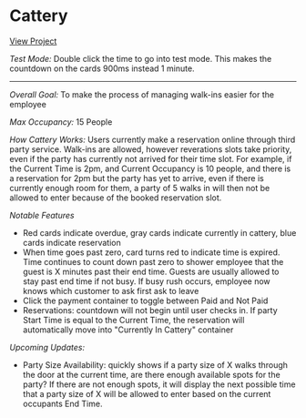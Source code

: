 # Cattery

[View Project](https://olivajames110.github.io/cattery/)

*Test Mode:* 
Double click the time to go into test mode. This makes the countdown on the cards 900ms instead 1 minute.

------

*Overall Goal:* 
To make the process of managing walk-ins easier for the employee

*Max Occupancy:* 
15 People

*How Cattery Works:* 
Users currently make a reservation online through third party service. Walk-ins are allowed, however reverations slots take priority, even if the party has currently not arrived for their time slot.
For example, if the Current Time is 2pm, and Current Occupancy is 10 people, and there is a reservation for 2pm but the party has yet to arrive, even if there is currently enough room for them, a party of 5 walks in will then not be allowed to enter because of the booked reservation slot.


*Notable Features*
- Red cards indicate overdue, gray cards indicate currently in cattery, blue cards indicate reservation
- When time goes past zero, card turns red to indicate time is expired. Time continues to count down past zero to shower employee that the guest is X minutes past their end time. Guests are usually allowed to stay past end time if not busy. If busy rush occurs, employee now knows which customer to ask first ask to leave
- Click the payment container to toggle between Paid and Not Paid
- Reservations: countdown will not begin until user checks in. If party Start Time is equal to the Current Time, the reservation will automatically move into "Currently In Cattery" container

*Upcoming Updates:*

- Party Size Availability: quickly shows if a party size of X walks through the door at the current time, are there enough available spots for the party? If there are not enough spots, it will display the next possible time that a party size of X will be allowed to enter based on the current occupants End Time.
